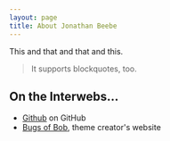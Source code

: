 ```yaml
---
layout: page
title: About Jonathan Beebe
---
```


This and that and that and this.

> It supports blockquotes, too.

## On the Interwebs...

* [Github][github] on GitHub
* [Bugs of Bob][bob], theme creator's website

[github]: https://github.com/
[bob]: http://google.com
